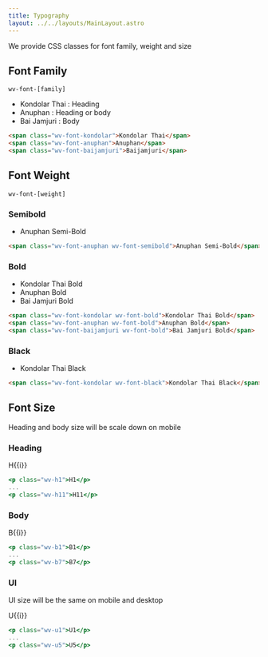 ```yaml
---
title: Typography
layout: ../../layouts/MainLayout.astro
---
```


We provide CSS classes for font family, weight and size

## Font Family

`wv-font-[family]`

- <span class="wv-font-kondolar">Kondolar Thai</span> : Heading
- <span class="wv-font-anuphan">Anuphan</span> : Heading or body
- <span class="wv-font-baijamjuri">Bai Jamjuri</span> : Body

```html
<span class="wv-font-kondolar">Kondolar Thai</span>
<span class="wv-font-anuphan">Anuphan</span>
<span class="wv-font-baijamjuri">Baijamjuri</span>
```

## Font Weight

`wv-font-[weight]`

### Semibold

- <span class="wv-font-anuphan wv-font-semibold">Anuphan Semi-Bold</span>

```html
<span class="wv-font-anuphan wv-font-semibold">Anuphan Semi-Bold</span>
```

### Bold

- <span class="wv-font-kondolar wv-font-bold">Kondolar Thai Bold</span>
- <span class="wv-font-anuphan wv-font-bold">Anuphan Bold</span>
- <span class="wv-font-baijamjuri wv-font-bold">Bai Jamjuri Bold</span>

```html
<span class="wv-font-kondolar wv-font-bold">Kondolar Thai Bold</span>
<span class="wv-font-anuphan wv-font-bold">Anuphan Bold</span>
<span class="wv-font-baijamjuri wv-font-bold">Bai Jamjuri Bold</span>
```

### Black

- <span class="wv-font-kondolar wv-font-black">Kondolar Thai Black</span>

```html
<span class="wv-font-kondolar wv-font-black">Kondolar Thai Black</span>
```

## Font Size

Heading and body size will be scale down on mobile

### Heading

<p v-for="i in 11" :class="`wv-h${i}`">H{{i}}</p>

```jsx
<p class="wv-h1">H1</p>
...
<p class="wv-h11">H11</p>
```

### Body

<p v-for="i in 7" :class="`wv-b${i}`">B{{i}}</p>

```jsx
<p class="wv-b1">B1</p>
...
<p class="wv-b7">B7</p>
```

### UI

UI size will be the same on mobile and desktop

<p v-for="i in 5" :class="`wv-u${i}`">U{{i}}</p>

```jsx
<p class="wv-u1">U1</p>
...
<p class="wv-u5">U5</p>
```
